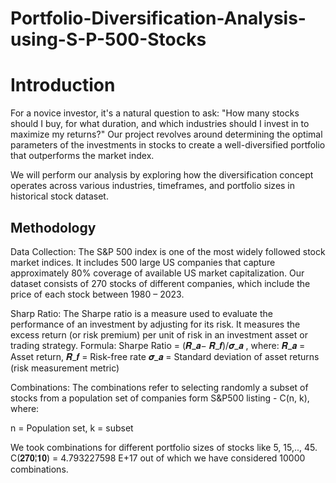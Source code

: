 # Portfolio-Diversification-Analysis-using-S-P-500-Stocks

# Introduction
For a novice investor, it's a natural question to ask: "How many stocks should I buy, for what duration, and which industries should I invest in to maximize my returns?" Our project revolves around determining the optimal parameters of the  investments in stocks to create a well-diversified portfolio that outperforms the market index. 

We will perform our analysis by exploring how the diversification concept operates across various industries, timeframes, and portfolio sizes in historical stock dataset. 

## Methodology

Data Collection: 
The S&P 500 index is one of the most widely followed stock market indices. It includes 500 large US companies that capture approximately 80% coverage of available US market capitalization. Our dataset consists of 270 stocks of different companies, which include the price of each stock between 1980 – 2023.
 


Sharp Ratio:
The Sharpe ratio is a measure used to evaluate the performance of an investment by adjusting for its risk. It measures the excess return (or risk premium) per unit of risk in an investment asset or trading strategy. 
Formula:  Sharpe Ratio = (𝑹_𝒂− 𝑹_𝒇)/𝝈_𝒂  , where:
𝑹_𝒂 = Asset return,  𝑹_𝒇 = Risk-free rate
𝝈_𝒂 = Standard deviation of asset returns (risk measurement metric)


Combinations:
The combinations refer to selecting randomly a subset of stocks from a population set of companies form S&P500 listing - C(n, k), where:

n = Population set,  k = subset

We took combinations for different portfolio sizes of stocks like 5, 15,.., 45. C(𝟐𝟕𝟎¦𝟏𝟎) = 4.793227598 E+17 out of which we have considered 10000 combinations.	 










